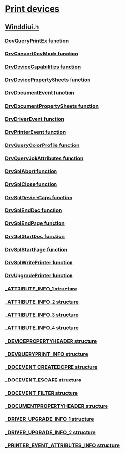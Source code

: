 # [Print devices](../_print/index.md)
## [Winddiui.h](index.md)
### [DevQueryPrintEx function](../winddiui/nf-winddiui-devqueryprintex.md)
### [DrvConvertDevMode function](../winddiui/nf-winddiui-drvconvertdevmode.md)
### [DrvDeviceCapabilities function](../winddiui/nf-winddiui-drvdevicecapabilities.md)
### [DrvDevicePropertySheets function](../winddiui/nf-winddiui-drvdevicepropertysheets.md)
### [DrvDocumentEvent function](../winddiui/nf-winddiui-drvdocumentevent.md)
### [DrvDocumentPropertySheets function](../winddiui/nf-winddiui-drvdocumentpropertysheets.md)
### [DrvDriverEvent function](../winddiui/nf-winddiui-drvdriverevent.md)
### [DrvPrinterEvent function](../winddiui/nf-winddiui-drvprinterevent.md)
### [DrvQueryColorProfile function](../winddiui/nf-winddiui-drvquerycolorprofile.md)
### [DrvQueryJobAttributes function](../winddiui/nf-winddiui-drvqueryjobattributes.md)
### [DrvSplAbort function](../winddiui/nf-winddiui-drvsplabort.md)
### [DrvSplClose function](../winddiui/nf-winddiui-drvsplclose.md)
### [DrvSplDeviceCaps function](../winddiui/nf-winddiui-drvspldevicecaps.md)
### [DrvSplEndDoc function](../winddiui/nf-winddiui-drvsplenddoc.md)
### [DrvSplEndPage function](../winddiui/nf-winddiui-drvsplendpage.md)
### [DrvSplStartDoc function](../winddiui/nf-winddiui-drvsplstartdoc.md)
### [DrvSplStartPage function](../winddiui/nf-winddiui-drvsplstartpage.md)
### [DrvSplWritePrinter function](../winddiui/nf-winddiui-drvsplwriteprinter.md)
### [DrvUpgradePrinter function](../winddiui/nf-winddiui-drvupgradeprinter.md)
### [_ATTRIBUTE_INFO_1 structure](../winddiui/ns-winddiui-_attribute_info_1.md)
### [_ATTRIBUTE_INFO_2 structure](../winddiui/ns-winddiui-_attribute_info_2.md)
### [_ATTRIBUTE_INFO_3 structure](../winddiui/ns-winddiui-_attribute_info_3.md)
### [_ATTRIBUTE_INFO_4 structure](../winddiui/ns-winddiui-_attribute_info_4.md)
### [_DEVICEPROPERTYHEADER structure](../winddiui/ns-winddiui-_devicepropertyheader.md)
### [_DEVQUERYPRINT_INFO structure](../winddiui/ns-winddiui-_devqueryprint_info.md)
### [_DOCEVENT_CREATEDCPRE structure](../winddiui/ns-winddiui-_docevent_createdcpre.md)
### [_DOCEVENT_ESCAPE structure](../winddiui/ns-winddiui-_docevent_escape.md)
### [_DOCEVENT_FILTER structure](../winddiui/ns-winddiui-_docevent_filter.md)
### [_DOCUMENTPROPERTYHEADER structure](../winddiui/ns-winddiui-_documentpropertyheader.md)
### [_DRIVER_UPGRADE_INFO_1 structure](../winddiui/ns-winddiui-_driver_upgrade_info_1.md)
### [_DRIVER_UPGRADE_INFO_2 structure](../winddiui/ns-winddiui-_driver_upgrade_info_2.md)
### [_PRINTER_EVENT_ATTRIBUTES_INFO structure](../winddiui/ns-winddiui-_printer_event_attributes_info.md)
